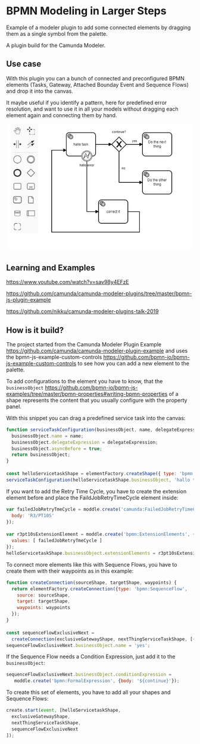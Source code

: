 # BPMN Modeling in Larger Steps

Example of a modeler plugin to add some connected elements by dragging them as a single symbol from the palette.

A plugin build for the Camunda Modeler.

## Use case

With this plugin you can a bunch of connected and preconfigured BPMN elements (Tasks, Gateway, Attached Bounday Event and Sequence Flows) and drop it into the canvas.

It maybe useful if you identify a pattern, here for predefined error resolution, and want to use it in all your models without dragging each element again and connecting them by hand.

![example](docs/connected-elements-expectation.png)

## Learning and Examples

https://www.youtube.com/watch?v=sav98y4EFzE

https://github.com/camunda/camunda-modeler-plugins/tree/master/bpmn-js-plugin-example

https://github.com/nikku/camunda-modeler-plugins-talk-2019

## How is it build?

The project started from the Camunda Modeler Plugin Example https://github.com/camunda/camunda-modeler-plugin-example and uses the bpmn-js-example-custom-controls https://github.com/bpmn-io/bpmn-js-example-custom-controls to see how you can add a new element to the palette.

To add configurations to the element you have to know, that the `businessObject` https://github.com/bpmn-io/bpmn-js-examples/tree/master/bpmn-properties#writing-bpmn-properties of a shape represents the content that you usually configure with the property panel.

With this snippet you can drag a predefined service task into the canvas:

```javascript
function serviceTaskConfiguration(businessObject, name, delegateExpression) {
  businessObject.name = name;
  businessObject.delegateExpression = delegateExpression;
  businessObject.asyncBefore = true;
  return businessObject;
}

const helloServicetaskShape = elementFactory.createShape({ type: 'bpmn:ServiceTask', x:0, y:0 });
serviceTaskConfiguration(helloServicetaskShape.businessObject, 'hallo task pal', '${logger}');
```

If you want to add the Retry Time Cycle, you have to create the extension element before and place the FaildJobRetryTimeCycle element inside:

```javascript
var failedJobRetryTmeCycle = moddle.create('camunda:FailedJobRetryTimeCycle', {
  body: 'R3/PT10S'
});

var r3pt10sExtensionElement = moddle.create('bpmn:ExtensionElements', {
  values: [ failedJobRetryTmeCycle ]
});
helloServicetaskShape.businessObject.extensionElements = r3pt10sExtensionElement;
```

To connect more elements like this with Sequence Flows, you have to create them with their waypoints as in this example:

```javascript
function createConnection(sourceShape, targetShape, waypoints) {
  return elementFactory.createConnection({type: 'bpmn:SequenceFlow', 
    source: sourceShape, 
    target: targetShape, 
    waypoints: waypoints
  });
}

const sequenceFlowExclusiveNext = 
  createConnection(exclusiveGatewayShape, nextThingServiceTaskShape, [{x:200, y:40}, {x:250, y:40}]);
sequenceFlowExclusiveNext.businessObject.name = 'yes';
```

If the Sequence Flow needs a Condition Expression, just add it to the `businessObject`:

```javascript
sequenceFlowExclusiveNext.businessObject.conditionExpression = 
   moddle.create('bpmn:FormalExpression', {body: '${continue}'});
```

To create this set of elements, you have to add all your shapes and Sequence Flows:

```javascript
create.start(event, [helloServicetaskShape, 
  exclusiveGatewayShape, 
  nextThingServiceTaskShape, 
  sequenceFlowExclusiveNext
]);
```